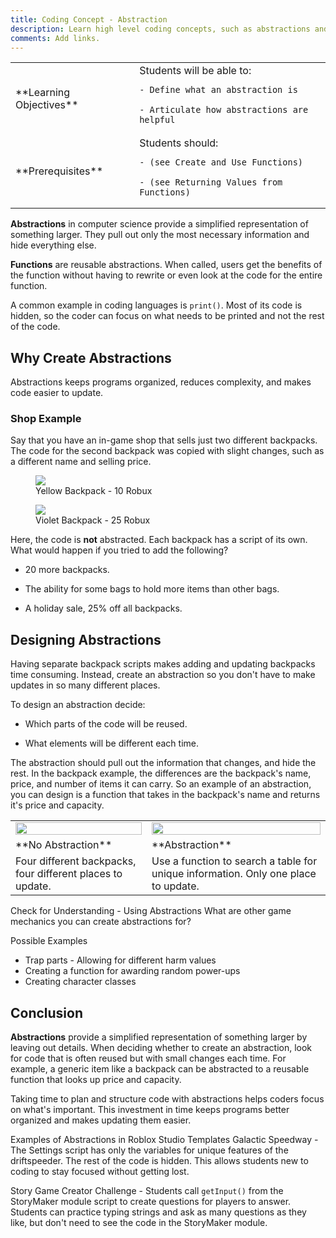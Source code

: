 ```yaml
---
title: Coding Concept - Abstraction
description: Learn high level coding concepts, such as abstractions and functions.
comments: Add links.
---
```


<table>
<tr>
  <td>
**Learning Objectives**
  </td>
  <td>
Students will be able to:

    - Define what an abstraction is

    - Articulate how abstractions are helpful

  </td>
</tr>
<tr>
  <td>
**Prerequisites**
  </td>
  <td>
Students should:

    - (see Create and Use Functions)

    - (see Returning Values from Functions)

  </td>
</tr>
</table>

**Abstractions** in computer science provide a simplified representation of something larger. They pull out only the most necessary information and hide everything else.

**Functions** are reusable abstractions. When called, users get the benefits of the function without having to rewrite or even look at the code for the entire function.

A common example in coding languages is `print()`. Most of its code is hidden, so the coder can focus on what needs to be printed and not the rest of the code.

## Why Create Abstractions

Abstractions keeps programs organized, reduces complexity, and makes code easier to update.

### Shop Example

Say that you have an in-game shop that sells just two different backpacks. The code for the second backpack was copied with slight changes, such as a different name and selling price.

<GridContainer numColumns="2">
  <figure>
    <img src="../../assets/education/coding-6/coding-concept-abstraction/backpack-yellow.png" />
    <figcaption>Yellow Backpack - 10 Robux</figcaption>
  </figure>
  <figure>
    <img src="../../assets/education/coding-6/coding-concept-abstraction/backpack-violet.png" />
    <figcaption>Violet Backpack - 25 Robux</figcaption>
  </figure>
</GridContainer>

Here, the code is **not** abstracted. Each backpack has a script of its own. What would happen if you tried to add the following?

- 20 more backpacks.

- The ability for some bags to hold more items than other bags.

- A holiday sale, 25% off all backpacks.

## Designing Abstractions

Having separate backpack scripts makes adding and updating backpacks time consuming. Instead, create an abstraction so you don't have to make updates in so many different places.

To design an abstraction decide:

- Which parts of the code will be reused.

- What elements will be different each time.

The abstraction should pull out the information that changes, and hide the rest. In the backpack example, the differences are the backpack's name, price, and number of items it can carry. So an example of an abstraction, you can design is a function that takes in the backpack's name and returns it's price and capacity.

<table>
<tr>
  <td>
<img src="../../assets/education/coding-6/coding-concept-abstraction/no-abstraction-backpacks.png" width="100%" />
  </td>
  <td>
<img src="../../assets/education/coding-6/coding-concept-abstraction/abstraction-backpacks.png" width="100%" />
  </td>
</tr>
<tr>
  <td>
**No Abstraction**
  </td>
  <td>
**Abstraction**
  </td>
</tr>
<tr>
  <td>
Four different backpacks, four different places to update.
  </td>
  <td>
Use a function to search a table for unique information. Only one place to update.
  </td>
</tr>
</table>

<Alert severity="info">
<AlertTitle>Check for Understanding - Using Abstractions</AlertTitle>
What are other game mechanics you can create abstractions for?

Possible Examples

- Trap parts - Allowing for different harm values
- Creating a function for awarding random power-ups
- Creating character classes

</Alert>

## Conclusion

**Abstractions** provide a simplified representation of something larger by leaving out details. When deciding whether to create an abstraction, look for code that is often reused but with small changes each time. For example, a generic item like a backpack can be abstracted to a reusable function that looks up price and capacity.

Taking time to plan and structure code with abstractions helps coders focus on what's important. This investment in time keeps programs better organized and makes updating them easier.

<Alert severity="info">
<AlertTitle>Examples of Abstractions in Roblox Studio Templates</AlertTitle>
Galactic Speedway - The Settings script has only the variables for unique features of the driftspeeder. The rest of the code is hidden. This allows students new to coding to stay focused without getting lost.

Story Game Creator Challenge - Students call `getInput()` from the StoryMaker module script to create questions for players to answer. Students can practice typing strings and ask as many questions as they like, but don't need to see the code in the StoryMaker module.

</Alert>
